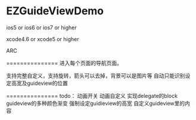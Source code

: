 EZGuideViewDemo
===============
ios5 or ios6 or ios7 or higher

xcode4.6 or xcode5 or higher

ARC

===============
进入每个页面的导航页面。

支持完整自定义，支持旋转，箭头可以去掉，背景可以是图片等
自动只能识别设定高宽及guideview的位置

===============
todo：
动画开关
动画自定义
实现delegate的block
guideview的多种颜色渐变
强制设定guidieview的高宽
自定义guideview里的内容

